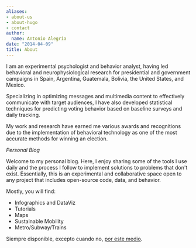 ```yaml
---
aliases:
- about-us
- about-hugo
- contact
author:
  name: Antonio Alegría
date: "2014-04-09"
title: About
---
```


I am an experimental psychologist and behavior analyst, having led behavioral and neurophysiological research for presidential and government campaigns in Spain, Argentina, Guatemala, Bolivia, the United States, and Mexico.

Specializing in optimizing messages and multimedia content to effectively communicate with target audiences, I have also developed statistical techniques for predicting voting behavior based on baseline surveys and daily tracking.

My work and research have earned me various awards and recognitions due to the implementation of behavioral technology as one of the most accurate methods for winning an election.

*Personal Blog*

Welcome to my personal blog. Here, I enjoy sharing some of the tools I use daily and the process I follow to implement solutions to problems that don't exist. Essentially, this is an experimental and collaborative space open to any project that includes open-source code, data, and behavior.

Mostly, you will find:

* Infographics and DataViz
* Tutorials
* Maps
* Sustainable Mobility
* Metro/Subway/Trains

Siempre disponible, excepto cuando no, [por este medio](mailto:antonioalegriah@gmail.com).

